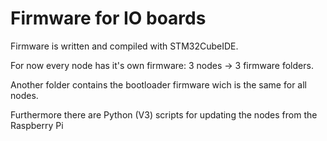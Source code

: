 # Firmware for IO boards
Firmware is written and compiled with STM32CubeIDE.

For now every node has it's own firmware: 3 nodes -> 3 firmware folders.

Another folder contains the bootloader firmware wich is the same for all nodes.

Furthermore there are Python (V3) scripts for updating the nodes from the Raspberry Pi
